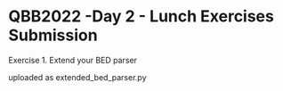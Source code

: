 # QBB2022 -Day 2 - Lunch Exercises Submission 


Exercise 1. Extend your BED parser

uploaded as extended_bed_parser.py